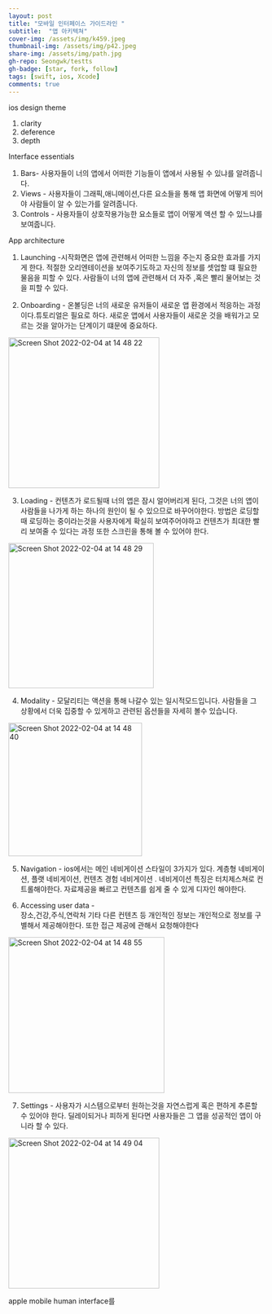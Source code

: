 ```yaml
---
layout: post
title: "모바일 인터페이스 가이드라인 "
subtitle:  "앱 아키텍쳐"
cover-img: /assets/img/k459.jpeg
thumbnail-img: /assets/img/p42.jpeg
share-img: /assets/img/path.jpg
gh-repo: Seongwk/testts
gh-badge: [star, fork, follow]
tags: [swift, ios, Xcode]
comments: true
---
```




ios design theme
1. clarity
2. deference
3. depth


Interface essentials
1. Bars- 사용자들이 너의 앱에서 어떠한 기능들이 앱에서 사용될 수 있냐를 알려줍니다.
2. Views - 사용자들이 그래픽,애니메이션,다른 요소들을 통해 앱 화면에 어떻게 띄어야 사람들이 알 수 있는가를 알려줍니다.
3. Controls - 사용자들이 상호작용가능한 요소들로 앱이 어떻게 액션 할 수 있느냐를 보여줍니다.

App architecture

1. Launching -시작화면은  앱에 관련해서 어떠한 느낌을 주는지 중요한 효과를 가지게 한다. 적절한 오리엔테이션을 보여주기도하고  자신의 정보를 셋업할 떄 필요한 물음을 피할 수 있다. 사람들이 너의 앱에 관련해서 더 자주 ,혹은 빨리 물어보는 것을 피할 수 있다.


2. Onboarding - 온볼딩은 너의 새로운 유저들이 새로운 앱 환경에서 적응하는 과정이다.튜토리얼은 필요로 하다. 새로운 앱에서 사용자들이 새로운 것을 배워가고 모르는 것을 알아가는 단계이기 떄문에 중요하다.

<img width="296" alt="Screen Shot 2022-02-04 at 14 48 22" src="https://user-images.githubusercontent.com/40172001/152479317-59e3a6ce-5cd9-4964-9fcb-e209e79844db.png">


3. Loading - 컨텐츠가 로드될때  너의 앱은 잠시 얼어버리게 된다, 그것은 너의 앱이 사람들을 나가게 하는 하나의 원인이 될 수 있으므로 바꾸어야한다. 
방법은 로딩할때 로딩하는 중이라는것을 사용자에게 확실히 보여주어야하고 컨텐츠가 최대한 빨리 보여줄 수 있다는 과정 또한 스크린을 통해 볼 수 있어야 한다.

<img width="285" alt="Screen Shot 2022-02-04 at 14 48 29" src="https://user-images.githubusercontent.com/40172001/152479339-646ddc88-9e4a-43d3-a392-6c2626f9478d.png">


4. Modality - 모달리티는 액션을 통해 나갈수 있는 일시적모드입니다.  사람들을 그 상황에서 더욱 집중할 수 있게하고  관련된 옵션들을 자세히 볼수 있습니다.
 
<img width="262" alt="Screen Shot 2022-02-04 at 14 48 40" src="https://user-images.githubusercontent.com/40172001/152479352-95972c18-490f-4916-8606-de602bca5660.png">

5. Navigation - ios에서는 메인 네비게이션 스타일이 3가지가 있다. 
계층형 네비게이션, 플랫 네비게이션, 컨텐츠 경험 네비게이션 . 
네비게이션 특징은 터치제스쳐로 컨트롤해야한다. 자료제공을 빠르고 컨텐츠를 쉽게 줄 수 있게 디자인 해야한다.

6. Accessing user data -  
장소,건강,주식,연락처 기타 다른 컨텐츠 등 개인적인 정보는 개인적으로 정보를 구별해서 제공해야한다. 
또한 접근 제공에 관해서 요청해야한다
 
 <img width="306" alt="Screen Shot 2022-02-04 at 14 48 55" src="https://user-images.githubusercontent.com/40172001/152479367-6bf1a3ce-70fe-4791-8aad-30994a42e4a1.png">

 
7. Settings - 사용자가 시스템으로부터 원하는것을  자연스럽게 혹은 편하게 추론할 수 있어야 한다.
 딜레이되거나 피하게 된다면 사용자들은 그 앱을 성공적인 앱이 아니라 할 수 있다.
 
<img width="296" alt="Screen Shot 2022-02-04 at 14 49 04" src="https://user-images.githubusercontent.com/40172001/152479374-ef74ba98-d742-43fc-bc6b-1487cd57ae12.png">


apple mobile human interface를 
